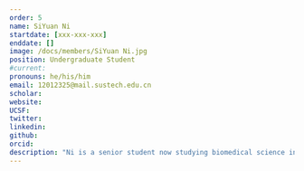 ```yaml
---
order: 5
name: SiYuan Ni
startdate: [xxx-xxx-xxx]
enddate: []
image: /docs/members/SiYuan Ni.jpg
position: Undergraduate Student 
#current:
pronouns: he/his/him
email: 12012325@mail.sustech.edu.cn
scholar: 
website:
UCSF:
twitter: 
linkedin:
github:
orcid: 
description: "Ni is a senior student now studying biomedical science in Southern University of Science and Technology. He joined Wang Lab as an undergraduate student in March 2023. Now he work on the novel drug cardiotoxicity forecasting system by FRET technology."
---
```

